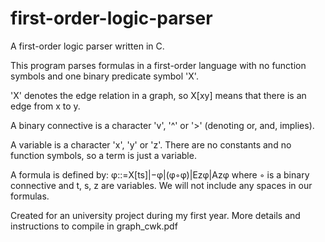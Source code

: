 # first-order-logic-parser
A first-order logic parser written in C.

This program parses formulas in a first-order language with no function symbols and one binary predicate symbol 'X'.

'X' denotes the edge relation in a graph, so X[xy] means that there is an edge from x to y. 

A binary connective is a character 'v', '^' or '>' (denoting or, and, implies).

A variable is a character 'x', 'y' or 'z'. There are no constants and no function symbols, so a term is just a variable.

A formula is defined by: φ::=X[ts]|−φ|(φ◦φ)|Ezφ|Azφ where ◦ is a binary connective and t, s, z are variables. We will not include any spaces in our formulas.

Created for an university project during my first year. 
More details and instructions to compile in graph_cwk.pdf
